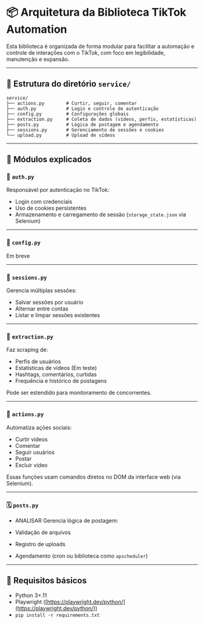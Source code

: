 # 📦 Arquitetura da Biblioteca TikTok Automation

Esta biblioteca é organizada de forma modular para facilitar a automação e controle de interações com o TikTok, com foco em legibilidade, manutenção e expansão.

---

## 📁 Estrutura do diretório `service/`

```
service/
├── actions.py        # Curtir, seguir, comentar
├── auth.py           # Login e controle de autenticação
├── config.py         # Configurações globais
├── extraction.py     # Coleta de dados (vídeos, perfis, estatísticas)
├── posts.py          # Lógica de postagem e agendamento
├── sessions.py       # Gerenciamento de sessões e cookies
└── upload.py         # Upload de vídeos
```

---

## 🧹 Módulos explicados

### 🔐 `auth.py`

Responsável por autenticação no TikTok:

* Login com credenciais
* Uso de cookies persistentes
* Armazenamento e carregamento de sessão (`storage_state.json` via Selenium)

---

### 📆 `config.py`

Em breve

---

### 📂 `sessions.py`

Gerencia múltiplas sessões:

* Salvar sessões por usuário
* Alternar entre contas
* Listar e limpar sessões existentes

---

### 🧐 `extraction.py`

Faz scraping de:

* Perfis de usuários
* Estatísticas de vídeos (Em teste)
* Hashtags, comentários, curtidas
* Frequência e histórico de postagens

Pode ser estendido para monitoramento de concorrentes.

---

### 🤖 `actions.py`

Automatiza ações sociais:

* Curtir vídeos
* Comentar
* Seguir usuários
* Postar
* Excluir vídeo

Essas funções usam comandos diretos no DOM da interface web (via Selenium).

---

### 🗓 `posts.py`

* ANALISAR
Gerencia lógica de postagem:

* Validação de arquivos
* Registro de uploads
* Agendamento (cron ou biblioteca como `apscheduler`)

---


## 📀 Requisitos básicos

* Python 3+.11
* Playwright ([https://playwright.dev/python/](https://playwright.dev/python/))
* `pip install -r requirements.txt`

